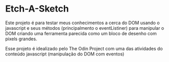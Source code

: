 # Etch-A-Sketch
Este projeto é para testar meus conhecimentos a cerca do DOM usando o javascript e seus métodos (principalmento o eventListiner) para manipular o 
DOM criando uma ferramenta parecida como um bloco de desenho com pixels grandes.

Esse projeto é idealizado pelo The Odin Project com uma das atividades do conteúdo javascript (manipulação do DOM com eventos)
